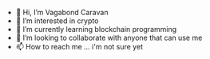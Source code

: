 - 👋 Hi, I’m Vagabond Caravan
- 👀 I’m interested in crypto
- 🌱 I’m currently learning blockchain programming
- 💞️ I’m looking to collaborate with anyone that can use me
- 📫 How to reach me ... i'm not sure yet

<!---
VagabondCaravan/VagabondCaravan is a ✨ special ✨ repository because its `README.md` (this file) appears on your GitHub profile.
You can click the Preview link to take a look at your changes.
--->
